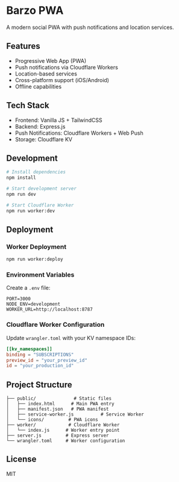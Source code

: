 # Barzo PWA

A modern social PWA with push notifications and location services.

## Features

- Progressive Web App (PWA)
- Push notifications via Cloudflare Workers
- Location-based services
- Cross-platform support (iOS/Android)
- Offline capabilities

## Tech Stack

- Frontend: Vanilla JS + TailwindCSS
- Backend: Express.js
- Push Notifications: Cloudflare Workers + Web Push
- Storage: Cloudflare KV

## Development

```bash
# Install dependencies
npm install

# Start development server
npm run dev

# Start Cloudflare Worker
npm run worker:dev
```

## Deployment

### Worker Deployment
```bash
npm run worker:deploy
```

### Environment Variables

Create a `.env` file:
```
PORT=3000
NODE_ENV=development
WORKER_URL=http://localhost:8787
```

### Cloudflare Worker Configuration

Update `wrangler.toml` with your KV namespace IDs:
```toml
[[kv_namespaces]]
binding = "SUBSCRIPTIONS"
preview_id = "your_preview_id"
id = "your_production_id"
```

## Project Structure

```
├── public/              # Static files
│   ├── index.html      # Main PWA entry
│   ├── manifest.json   # PWA manifest
│   ├── service-worker.js          # Service Worker
│   └── icons/         # PWA icons
├── worker/            # Cloudflare Worker
│   └── index.js      # Worker entry point
├── server.js         # Express server
└── wrangler.toml     # Worker configuration
```

## License

MIT
